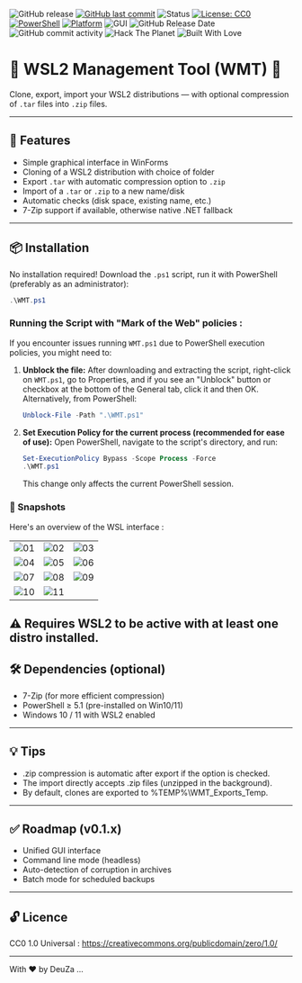 ![GitHub release](https://img.shields.io/github/v/release/DeuZa/WMT?label=release&style=plastic)
[![GitHub last commit](https://img.shields.io/github/last-commit/DeuZa/WMT?style=plastic)](https://github.com/DeuZa/WMT/commits/main)
![Status](https://img.shields.io/badge/stability-solid-green?style=plastic)
[![License: CC0](https://img.shields.io/badge/license-CC0_1.0-lightgrey.svg?style=plastic)](https://creativecommons.org/publicdomain/zero/1.0/)
[![PowerShell](https://img.shields.io/badge/PowerShell-5.1+-blue?style=plastic)](https://docs.microsoft.com/en-us/powershell/)
[![Platform](https://img.shields.io/badge/Platform-Windows%2010%20%2F%2011%20WSL2-green?style=plastic)](https://learn.microsoft.com/en-us/windows/wsl/)
![GUI](https://img.shields.io/badge/UI-WinForms-7a7a7a?style=plastic)
![GitHub Release Date](https://img.shields.io/github/release-date/deuza/WMT)
![GitHub commit activity](https://img.shields.io/github/commit-activity/t/deuza/WMT)
![Hack The Planet](https://img.shields.io/badge/hack-the--planet-black?style=flat-square\&logo=gnu\&logoColor=white)
![Built With Love](https://img.shields.io/badge/built%20with-%E2%9D%A4%20by%20DeuZa-red?style=plastic)

# 🐧 WSL2 Management Tool (WMT) 🐧

Clone, export, import your WSL2 distributions — with optional compression of `.tar` files into `.zip` files.

---

## 🚀 Features

- Simple graphical interface in WinForms
- Cloning of a WSL2 distribution with choice of folder
- Export `.tar` with automatic compression option to `.zip`
- Import of a `.tar` or `.zip` to a new name/disk
- Automatic checks (disk space, existing name, etc.)
- 7-Zip support if available, otherwise native .NET fallback

---

## 📦 Installation

No installation required! Download the `.ps1` script, run it with PowerShell (preferably as an administrator):

```powershell
.\WMT.ps1
```

### Running the Script with "Mark of the Web" policies :

If you encounter issues running `WMT.ps1` due to PowerShell execution policies, you might need to:

1.  **Unblock the file:**
    After downloading and extracting the script, right-click on `WMT.ps1`, go to Properties, and if you see an "Unblock" button or checkbox at the bottom of the General tab, click it and then OK.
    Alternatively, from PowerShell:
    ```powershell
    Unblock-File -Path ".\WMT.ps1"
    ```

2.  **Set Execution Policy for the current process (recommended for ease of use):**
    Open PowerShell, navigate to the script's directory, and run:
    ```powershell
    Set-ExecutionPolicy Bypass -Scope Process -Force
    .\WMT.ps1
    ```
    This change only affects the current PowerShell session.

### 📸 Snapshots

Here's an overview of the WSL interface :

|           |           |           |
|-----------|-----------|-----------|
| ![01](https://github.com/deuza/WMT/releases/download/v0.1.1/01.png) | ![02](https://github.com/deuza/WMT/releases/download/v0.1.1/02.png) | ![03](https://github.com/deuza/WMT/releases/download/v0.1.1/03.png) |
| ![04](https://github.com/deuza/WMT/releases/download/v0.1.1/04.png) | ![05](https://github.com/deuza/WMT/releases/download/v0.1.1/05.png) | ![06](https://github.com/deuza/WMT/releases/download/v0.1.1/06.png) |
| ![07](https://github.com/deuza/WMT/releases/download/v0.1.1/07.png) | ![08](https://github.com/deuza/WMT/releases/download/v0.1.1/08.png) | ![09](https://github.com/deuza/WMT/releases/download/v0.1.1/09.png) |
| ![10](https://github.com/deuza/WMT/releases/download/v0.1.1/10.png) | ![11](https://github.com/deuza/WMT/releases/download/v0.1.1/11.png) | |


## ⚠️  Requires WSL2 to be active with at least one distro installed.

## 🛠️ Dependencies (optional)

- 7-Zip (for more efficient compression)
- PowerShell ≥ 5.1 (pre-installed on Win10/11)
- Windows 10 / 11 with WSL2 enabled

---

## 💡 Tips

- .zip compression is automatic after export if the option is checked.
- The import directly accepts .zip files (unzipped in the background).
- By default, clones are exported to %TEMP%\WMT_Exports_Temp.

---

## ✅ Roadmap (v0.1.x)

-  Unified GUI interface
-  Command line mode (headless)
-  Auto-detection of corruption in archives
-  Batch mode for scheduled backups

---

## 🔓 Licence

CC0 1.0 Universal :
https://creativecommons.org/publicdomain/zero/1.0/

---

With ❤️  by  DeuZa ...
